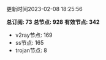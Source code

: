 更新时间2023-02-08 18:25:56

**总订阅: 73**
**总节点: 928**
**有效节点: 342**
- v2ray节点: 169
- ss节点: 165
- trojan节点: 8
